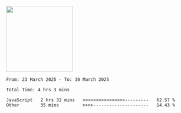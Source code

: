 <img height="180em" src="https://github-readme-stats-eight-theta.vercel.app/api?username=bkundev&show_icons=true&theme=radical&include_all_commits=true&count_private=true"/>
<!--START_SECTION:waka-->

```all_time
From: 23 March 2025 - To: 30 March 2025

Total Time: 4 hrs 3 mins

JavaScript   2 hrs 32 mins   >>>>>>>>>>>>>>>>---------   62.57 %
Other        35 mins         >>>>---------------------   14.43 %
```

<!--END_SECTION:waka-->
